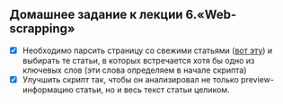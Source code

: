 ## Домашнее задание к лекции 6.«Web-scrapping»
- [x] Необходимо парсить страницу со свежими статьями ([вот эту](https://habr.com/ru/all/)) и выбирать те статьи, в которых встречается хотя бы одно из ключевых слов (эти слова определяем в начале скрипта)
- [x] Улучшить скрипт так, чтобы он анализировал не только preview-информацию статьи, но и весь текст статьи целиком.
